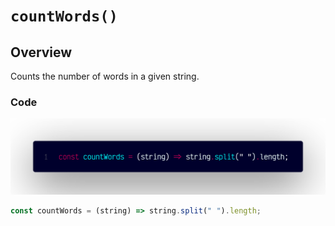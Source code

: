 # `countWords()`

## Overview

Counts the number of words in a given string.

### Code

![A screenshot of the titular code snippet](../snapshots/countWords.png)

```js
const countWords = (string) => string.split(" ").length;
```

